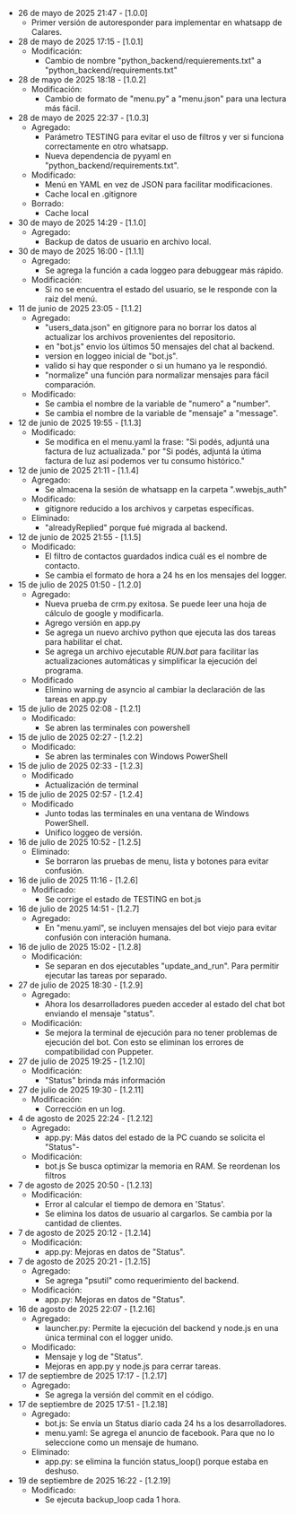 - 26 de mayo de 2025 21:47 - [1.0.0]
    - Primer versión de autoresponder para implementar en whatsapp de Calares.
- 28 de mayo de 2025 17:15 - [1.0.1]
    - Modificación:
        - Cambio de nombre "python_backend/requierements.txt" a "python_backend/requirements.txt"
- 28 de mayo de 2025 18:18 - [1.0.2]
    - Modificación:
        - Cambio de formato de "menu.py" a "menu.json" para una lectura más fácil.
- 28 de mayo de 2025 22:37 - [1.0.3]
    - Agregado:
        - Parámetro TESTING para evitar el uso de filtros y ver si funciona correctamente en otro whatsapp.
        - Nueva dependencia de pyyaml en "python_backend/requirements.txt".
    - Modificado:
        - Menú en YAML en vez de JSON para facilitar modificaciones.
        - Cache local en .gitignore
    - Borrado:
        - Cache local
- 30 de mayo de 2025 14:29 - [1.1.0]
    - Agregado:
        - Backup de datos de usuario en archivo local.
- 30 de mayo de 2025 16:00 - [1.1.1]
    - Agregado:
        - Se agrega la función a cada loggeo para debuggear más rápido.
    - Modificación:
        - Si no se encuentra el estado del usuario, se le responde con la raiz del menú.
- 11 de junio de 2025 23:05 - [1.1.2]
    - Agregado:
        - "users_data.json" en gitignore para no borrar los datos al actualizar los archivos provenientes del repositorio.
        - en "bot.js" envio los últimos 50 mensajes del chat al backend.
        - version en loggeo inicial de "bot.js".
        - valido si hay que responder o si un humano ya le respondió.
        - "normalize" una función para normalizar mensajes para fácil comparación.
    - Modificado:
        - Se cambia el nombre de la variable de "numero" a "number".
        - Se cambia el nombre de la variable de "mensaje" a "message".
- 12 de junio de 2025 19:55 - [1.1.3]
    - Modificado:
        - Se modifica en el menu.yaml la frase: "Si podés, adjuntá una factura de luz actualizada." por "Si podés, adjuntá la útima factura de luz así podemos ver tu consumo histórico."
- 12 de junio de 2025 21:11 - [1.1.4]
    - Agregado:
        - Se almacena la sesión de whatsapp en la carpeta ".wwebjs_auth"
    - Modificado:
        - gitignore reducido a los archivos y carpetas específicas.
    - Eliminado:
        - "alreadyReplied" porque fué migrada al backend.
- 12 de junio de 2025 21:55 - [1.1.5]
    - Modificado:
        - El filtro de contactos guardados indica cuál es el nombre de contacto.
        - Se cambia el formato de hora a 24 hs en los mensajes del logger.
- 15 de julio de 2025 01:50 - [1.2.0]
    - Agregado:
        - Nueva prueba de crm.py exitosa. Se puede leer una hoja de cálculo de google y modificarla.
        - Agrego versión en app.py
        - Se agrega un nuevo archivo python que ejecuta las dos tareas para habilitar el chat.
        - Se agrega un archivo ejecutable *RUN.bat* para facilitar las actualizaciones automáticas y simplificar la ejecución del programa.
    - Modificado
        - Elimino warning de asyncio al cambiar la declaración de las tareas en app.py
- 15 de julio de 2025 02:08 - [1.2.1]
    - Modificado:
        - Se abren las terminales con powershell
- 15 de julio de 2025 02:27 - [1.2.2]
    - Modificado:
        - Se abren las terminales con Windows PowerShell
- 15 de julio de 2025 02:33 - [1.2.3]
    - Modificado
        - Actualización de terminal
- 15 de julio de 2025 02:57 - [1.2.4]
    - Modificado
        - Junto todas las terminales en una ventana de Windows PowerShell.
        - Unifico loggeo de versión.
- 16 de julio de 2025 10:52 - [1.2.5]
    - Eliminado:
        - Se borraron las pruebas de menu, lista y botones para evitar confusión.
- 16 de julio de 2025 11:16 - [1.2.6]
    - Modificado:
        - Se corrige el estado de TESTING en bot.js
- 16 de julio de 2025 14:51 - [1.2.7]
    - Agregado:
        - En "menu.yaml", se incluyen mensajes del bot viejo para evitar confusión con interación humana.
- 16 de julio de 2025 15:02 - [1.2.8]
    - Modificación:
        - Se separan en dos ejecutables "update_and_run". Para permitir ejecutar las tareas por separado.
- 27 de julio de 2025 18:30 - [1.2.9]
    - Agregado:
        - Ahora los desarrolladores pueden acceder al estado del chat bot enviando el mensaje "status".
    - Modificación:
        - Se mejora la terminal de ejecución para no tener problemas de ejecución del bot. Con esto se eliminan los errores de compatibilidad con Puppeter.
- 27 de julio de 2025 19:25 - [1.2.10]
    - Modificación:
        - "Status" brinda más información
- 27 de julio de 2025 19:30 - [1.2.11]
    - Modificación:
        - Corrección en un log.
- 4 de agosto de 2025 22:24 - [1.2.12]
    - Agregado:
        - app.py: Más datos del estado de la PC cuando se solicita el "Status"-
    - Modificación:
        - bot.js Se busca optimizar la memoria en RAM. Se reordenan los filtros
- 7 de agosto de 2025 20:50 - [1.2.13]
    - Modificación:
        - Error al calcular el tiempo de demora en 'Status'.
        - Se elimina los datos de usuario al cargarlos. Se cambia por la cantidad de clientes.
- 7 de agosto de 2025 20:12 - [1.2.14]
    - Modificación:
        - app.py: Mejoras en datos de "Status".
- 7 de agosto de 2025 20:21 - [1.2.15]
    - Agregado:
        - Se agrega "psutil" como requerimiento del backend. 
    - Modificación:
        - app.py: Mejoras en datos de "Status".
- 16 de agosto de 2025 22:07 - [1.2.16]
    - Agregado:
        - launcher.py: Permite la ejecución del backend y node.js en una única terminal con el logger unido.
    - Modificado:
        - Mensaje y log de "Status".
        - Mejoras en app.py y node.js para cerrar tareas.
- 17 de septiembre de 2025 17:17 - [1.2.17]
    - Agregado:
        - Se agrega la versión del commit en el código.
- 17 de septiembre de 2025 17:51 - [1.2.18]
    - Agregado:
        - bot.js: Se envía un Status diario cada 24 hs a los desarrolladores.
        - menu.yaml: Se agrega el anuncio de facebook. Para que no lo seleccione como un mensaje de humano.
    - Eliminado:
        - app.py: se elimina la función status_loop() porque estaba en deshuso.
- 19 de septiembre de 2025 16:22 - [1.2.19]
    - Modificado:
        - Se ejecuta backup_loop cada 1 hora.
